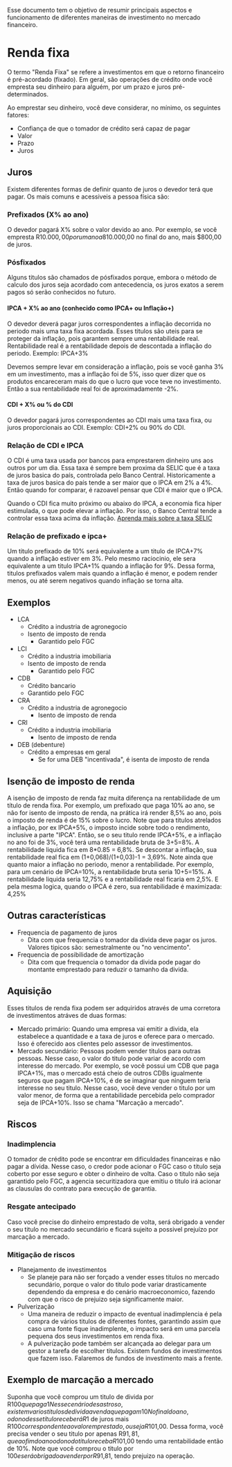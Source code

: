 Esse documento tem o objetivo de resumir principais aspectos e funcionamento de diferentes maneiras de investimento no mercado financeiro.

# Renda fixa

O termo "Renda Fixa" se refere a investimentos em que o retorno financeiro é pré-acordado (fixado). Em geral, são operações de crédito onde você empresta seu dinheiro para alguém, por um prazo e juros pré-determinados.

Ao emprestar seu dinheiro, você deve considerar, no mínimo, os seguintes fatores:
- Confiança de que o tomador de crédito será capaz de pagar
- Valor
- Prazo
- Juros

## Juros
Existem diferentes formas de definir quanto de juros o devedor terá que pagar. Os mais comuns e acessiveis a pessoa física são:

### Prefixados (X% ao ano)
O devedor pagará X% sobre o valor devido ao ano.
Por exemplo, se você empresta R$10.000,00 por um ano a 8% ao ano, o devedor terá que devolver os R$10.000,00 no final do ano, mais $800,00 de juros.

### Pósfixados
Alguns titulos são chamados de pósfixados porque, embora o método de calculo dos juros seja acordado com antecedencia, os juros exatos a serem pagos só serão conhecidos no futuro.

#### IPCA + X% ao ano (conhecido como IPCA+ ou Inflação+)

O devedor deverá pagar juros correspondentes a inflação decorrida no periodo mais uma taxa fixa acordada. Esses titulos são uteis para se proteger da inflação, pois garantem sempre uma rentabilidade real.
Rentabilidade real é a rentabilidade depois de descontada a inflação do periodo.
Exemplo: IPCA+3%

Devemos sempre levar em consideração a inflação, pois se você ganha 3% em um investimento, mas a inflação foi de 5%, isso quer dizer que os produtos encareceram mais do que o lucro que voce teve no investimento.
Então a sua rentabilidade real foi de aproximadamente -2%.

#### CDI + X% ou % do CDI
O devedor pagará juros correspondentes ao CDI mais uma taxa fixa, ou juros proporcionais ao CDI.
Exemplo: CDI+2% ou 90% do CDI.

### Relação de CDI e IPCA
O CDI é uma taxa usada por bancos para emprestarem dinheiro uns aos outros por um dia. Essa taxa é sempre bem proxima da SELIC que é a taxa de juros basica do país, controlada pelo Banco Central.
Historicamente a taxa de juros basica do país tende a ser maior que o IPCA em 2% a 4%. Então quando for comparar, é razoavel pensar que CDI é maior que o IPCA.

Quando o CDI fica muito próximo ou abaixo do IPCA, a economia fica hiper estimulada, o que pode elevar a inflação. Por isso, o Banco Central tende a controlar essa taxa acima da inflação.
[Aprenda mais sobre a taxa SELIC](https://www.bcb.gov.br/controleinflacao/taxaselic)

### Relação de prefixado e ipca+
Um titulo prefixado de 10% será equivalente a um titulo de IPCA+7% quando a inflação estiver em 3%. Pelo mesmo raciocinio, ele sera equivalente a um titulo IPCA+1% quando a inflação for 9%. Dessa forma, titulos prefixados valem mais quando a inflação é menor, e podem render menos, ou até serem negativos quando inflação se torna alta.

## Exemplos	
- LCA
  - Crédito a industria de agronegocio
  - Isento de imposto de renda
	- Garantido pelo FGC
- LCI
  - Crédito a industria imobiliaria
  - Isento de imposto de renda
	- Garantido pelo FGC
- CDB
  - Crédito bancario
  - Garantido pelo FGC
- CRA
  - Crédito a industria de agronegocio
	- Isento de imposto de renda
- CRI
  - Crédito a industria imobiliaria
	- Isento de imposto de renda
- DEB (debenture)
   - Crédito a empresas em geral
	 - Se for uma DEB "incentivada", é isenta de imposto de renda



## Isenção de imposto de renda
A isenção de imposto de renda faz muita diferença na rentabilidade de um título de renda fixa. Por exemplo, um prefixado que paga 10% ao ano, se não for isento de imposto de renda, na prática irá render 8,5% ao ano, pois o imposto de renda é de 15% sobre o lucro.
Note que para titulos atrelados a inflação, por ex IPCA+5%, o imposto incide sobre todo o rendimento, inclusive a parte "IPCA".
Então, se o seu titulo rende IPCA+5%, e a inflação no ano foi de 3%, você terá uma rentabilidade bruta de 3+5=8%. A rentabilidade liquida fica em 8*0.85 = 6,8%. Se descontar a inflação, sua rentabilidade real fica em (1+0,068)/(1+0,03)-1 = 3,69%.
Note ainda que quanto maior a inflação no periodo, menor a rentabilidade. Por exemplo, para um cenário de IPCA=10%, a rentabilidade bruta seria 10+5=15%. A rentabilidade liquida seria 12,75% e a rentabilidade real ficaria em 2,5%.
E pela mesma logica, quando o IPCA é zero, sua rentabilidade é maximizada: 4,25%

## Outras características
- Frequencia de pagamento de juros
  - Dita com que frequencia o tomador da divida deve pagar os juros. Valores tipicos são: semestralmente ou "no vencimento".
- Frequencia de possibilidade de amortização
  - Dita com que frequencia o tomador da divida pode pagar do montante emprestado para reduzir o tamanho da divida.

## Aquisição
Esses titulos de renda fixa podem ser adquiridos através de uma corretora de investimentos atráves de duas formas:
- Mercado primário: Quando uma empresa vai emitir a divida, ela estabelece a quantidade e a taxa de juros e oferece para o mercado. Isso é oferecido aos clientes pelo assessor de investimentos.
- Mercado secundário: Pessoas podem vender titulos para outras pessoas. Nesse caso, o valor do titulo pode variar de acordo com interesse do mercado. Por exemplo, se você possui um CDB que paga IPCA+1%, mas o mercado está cheio de outros CDBs igualmente seguros que pagam IPCA+10%, é de se imaginar que ninguem teria interesse no seu titulo. Nesse caso, você deve vender o titulo por um valor menor, de forma que a rentabilidade percebida pelo comprador seja de IPCA+10%. Isso se chama "Marcação a mercado".

## Riscos
### Inadimplencia

O tomador de crédito pode se encontrar em dificuldades financeiras e não pagar a dívida. Nesse caso, o credor pode acionar o FGC caso o titulo seja coberto por esse seguro e obter o dinheiro de volta.
Caso o titulo não seja garantido pelo FGC, a agencia securitizadora que emitiu o titulo irá acionar as clausulas do contrato para execução de garantia.

### Resgate antecipado

Caso você precise do dinheiro emprestado de volta, será obrigado a vender o seu titulo no mercado secundário e ficará sujeito a possivel prejuízo por marcação a mercado.

### Mitigação de riscos
- Planejamento de investimentos
  - Se planeje para não ser forçado a vender esses titulos no mercado secundário, porque o valor do titulo pode variar drasticamente dependendo da empresa e do cenário macroeconomico, fazendo com que o risco de prejuizo seja significamente maior.
- Pulverização
  - Uma maneira de reduzir o impacto de eventual inadimplencia é pela compra de vários titulos de diferentes fontes, garantindo assim que caso uma fonte fique inadimplente, o impacto será em uma parcela pequena dos seus investimentos em renda fixa.
  - A pulverização pode também ser alcançada ao delegar para um gestor a tarefa de escolher titulos. Existem fundos de investimentos que fazem isso. Falaremos de fundos de investimento mais a frente.


## Exemplo de marcação a mercado

Suponha que você comprou um titulo de divida por R$100 que paga 1% ao ano com validade de dois anos. No ano seguinte, você decide resgatar o titulo antecipadamente vendendo-o no mercado secundário.
Nesse cenário desastroso, existem varios titulos de divida a venda que pagam 10% ao ano. Então ninguem compraria o seu titulo, a não ser que ele possa ser vendido com uma rentabilidade de 10% ao ano.
No final do ano, o dono desse título receberá R$1 de juros mais R$100 correspondente ao valor emprestado, ou seja R$101,00.
Dessa forma, você precisa vender o seu titulo por apenas R$91,81, que ao fim do ano o dono do titulo receba R$101,00 tendo uma rentabilidade então de 10%.
Note que você comprou o titulo por $100 e será obrigado a vender por R$91,81, tendo prejuizo na operação.

